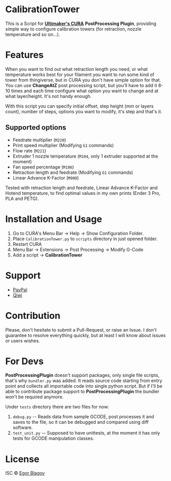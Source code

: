 # CalibrationTower

This is a Script for **[Ultimaker's CURA](!https://github.com/Ultimaker/Cura)** **PostProcessing Plugin**, providing simple way to configure calibration towers (for retraction, nozzle temperature and so on...).

# Features

When you want to find out what retraction length you need, or what temperature works best for your filament you want to run some kind of tower from thingiverse, but in CURA you don't have simple option for that. You can use **ChangeAtZ** post processing script, but you'll have to add it 8-10 times and each time configure what option you want to change and at what layer/height. It's not handy enough.

With this script you can specify initial offset, step height (mm or layers count), number of steps, options you want to modify, it's step and that's it.

## Supported options

- Feedrate multiplier (`M220`)
- Print speed multiplier (Modifying `G1` commands)
- Flow rate (`M221`)
- Extruder 1 nozzle temperature (`M104`, only 1 extruder supported at the moment)
- Fan speed percentage (`M106`)
- Retraction length and feedrate (Modifying `G1` commands)
- Linear Advance K-Factor (`M900`)

Tested with retraction length and feedrate, Linear Advance K-Factor and Hotend temperature, to find optimal values in my own prints (Ender 3 Pro, PLA and PETG).

# Installation and Usage

1. Go to CURA's Menu Bar -> Help -> Show Configuration Folder.
2. Place `CalibrationTower.py` to `scripts` directory in just opened folder.
3. Restart CURA
4. Menu Bar -> Extensions -> Post Processing -> Modify G-Code
5. Add a script -> **CalibrationTower**

# Support

- [PayPal](https://www.paypal.com/paypalme/emblagov)
- [Qiwi](https://qiwi.com/n/STRAL577)

# Contribution

Please, don't hesitate to submit a Pull-Request, or raise an Issue. I don't guarantee to resolve everything quickly, but at least I will know about issues or users wishes.

# For Devs

**PostProcessingPlugin** doesn't support packages, only single file scripts, that's why `bundler.py` was added. It reads source code starting from entry point and collects all importable code into single python script. But if I'll be able to contribute package support to **PostProcessingPlugin** the bundler won't be required anymore.

Under `tests` directory there are two files for now:

1. `debug.py` -- Reads data from sample GCODE, post processes it and saves to the file, so it can be debugged and compared using diff software.
2. `test_unit.py` -- Supposed to have unittests, at the moment it has only tests for GCODE manipulation classes.

# License

ISC © [Egor Blagov](https://github.com/EgorBlagov)
